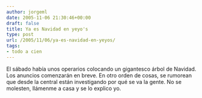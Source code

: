 ```yaml
---
author: jorgeml
date: 2005-11-06 21:30:46+00:00
draft: false
title: Ya es Navidad en yeyo's
type: post
url: /2005/11/06/ya-es-navidad-en-yeyos/
tags:
- todo a cien
---
```


El sábado había unos operarios colocando un gigantesco árbol de Navidad. Los anuncios comenzarán en breve. En otro orden de cosas, se rumorean que desde la central están investigando por qué se va la gente. No se molesten, llámenme a casa y se lo explico yo.
